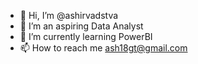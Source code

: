 - 👋 Hi, I’m @ashirvadstva
- 👀 I’m an aspiring Data Analyst
- 🌱 I’m currently learning PowerBI
- 📫 How to reach me ash18gt@gmail.com

<!---
ashirvadstva/ashirvadstva is a ✨ special ✨ repository because its `README.md` (this file) appears on your GitHub profile.
You can click the Preview link to take a look at your changes.
--->
